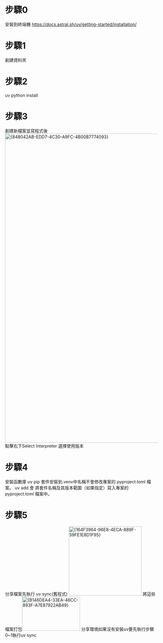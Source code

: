 # 步驟0
安裝到終端機
https://docs.astral.sh/uv/getting-started/installation/
# 步驟1
創建資料夾
# 步驟2
uv python install
# 步驟3
創建新檔案並寫程式後
<img width="1920" height="1019" alt="{848042AB-EDD7-4C30-A9FC-4B00B7774093}" src="https://github.com/user-attachments/assets/ee7d414a-f6a8-4f92-b8ce-f70eebda8409" />
點擊右下Select Interpreter 選擇使用版本
# 步驟4
安裝函數庫
uv pip 套件安裝到.venv中名稱不會修改專案的 pyproject.toml 檔案。
uv add 會 將套件名稱及其版本範圍（如果指定）寫入專案的 pyproject.toml 檔案中。
# 步驟5
分享檔案先執行
uv sync(舊程式)
<img width="240" height="228" alt="{164F3964-96E8-4ECA-889F-59FE1E8D1F95}" src="https://github.com/user-attachments/assets/b69b4fe4-10d7-4386-8c7d-a84a468d6403" />
將這些檔案打包<img width="191" height="112" alt="{B146DEA4-33EA-46CC-893F-A7E87922AB49}" src="https://github.com/user-attachments/assets/a5ff9ceb-d3f9-4f3d-b72f-2aba8b71dcd8" />
分享環境如果沒有安裝uv要先執行步驟0~1執行uv sync
